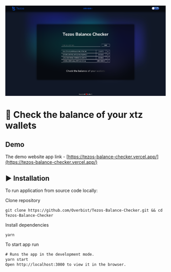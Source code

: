 ![application screenshot](readme-screenshot.png)

# 💱 Check the balance of your xtz wallets

## Demo

The demo website app link - [https://tezos-balance-checker.vercel.app/](https://tezos-balance-checker.vercel.app/)

## ▶️ Installation

To run application from source code locally:

Clone repository

```
git clone https://github.com/Overbist/Tezos-Balance-Checker.git && cd Tezos-Balance-Checker
```

Install dependencies

```
yarn
```

To start app run

```
# Runs the app in the development mode.
yarn start
Open http://localhost:3000 to view it in the browser.
```
